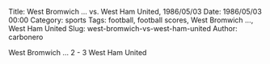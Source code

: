 Title: West Bromwich … vs. West Ham United, 1986/05/03
Date: 1986/05/03 00:00
Category: sports
Tags: football, football scores, West Bromwich …, West Ham United
Slug: west-bromwich-vs-west-ham-united
Author: carbonero


West Bromwich … 2 - 3 West Ham United
